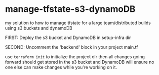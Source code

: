 # manage-tfstate-s3-dynamoDB
my solution to how to manage tfstate for a large team/distributed builds using s3 buckets and dynamoDB

FIRST: Deploy the s3 bucket and DynamoDB in setup-infra dir

SECOND: Uncomment the 'backend' block in your project main.tf

use `terraform init` to initialize the project dir then all changes going forward should get stored in the s3 bucket and DynamoDB will ensure no one else can make changes while you're working on it.
